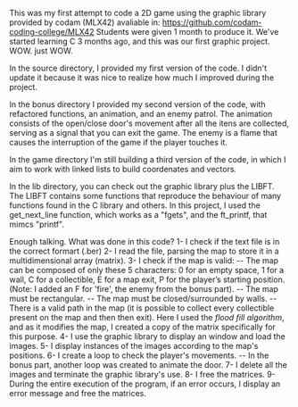 This was my first attempt to code a 2D game using the graphic library provided by codam (MLX42) avaliable in: https://github.com/codam-coding-college/MLX42
Students were given 1 month to produce it. 
We've started learning C 3 months ago, and this was our first graphic project. WOW. just WOW.

In the source directory, I provided my first version of the code.
I didn't update it because it was nice to realize how much I improved during the project.

In the bonus directory I provided my second version of the code, with refactored functions, an animation, and an enemy patrol.
The animation consists of the open/close door's movement after all the itens are collected, serving as a signal that you can exit the game.
The enemy is a flame that causes the interruption of the game if the player touches it.  

In the game directory I'm still building a third version of the code, in which I aim to work with linked lists to build coordenates and vectors. 

In the lib directory, you can check out the graphic library plus the LIBFT.
The LIBFT contains some functions that reproduce the behaviour of many functions found in the C library and others.
In this project, I used the get_next_line function, which works as a "fgets", and the ft_printf, that mimcs "printf".

Enough talking. What was done in this code?
1- I check if the text file is in the correct formart (.ber)
2- I read the file, parsing the map to store it in a multidimensional array (matrix).
3- I check if the map is valid:
-- The map can be composed of only these 5 characters:
	0 for an empty space,
	1 for a wall,
	C for a collectible,
	E for a map exit,
	P for the player’s starting position.
	(Note: I added an F for 'fire', the enemy from the bonus part).
-- The map must be rectangular.
-- The map must be closed/surrounded by walls.
-- There is a valid path in the map (it is possible to collect every collectible present on the map and then then exit).
	Here I used the *flood fill algorithm*, and as it modifies the map, I created a copy of the matrix specifically for this purpose. 
4- I use the graphic library to display an window and load the images.
5- I display instances of the images according to the map's positions.
6- I create a loop to check the player's movements.
-- In the bonus part, another loop was created to animate the door.
7- I delete all the images and terminate the graphic library's use.
8- I free the matrices.
9- During the entire execution of the program, if an error occurs, I display an error message and free the matrices.
